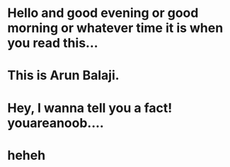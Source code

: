 # Hello and good evening or good morning or whatever time it is when you read this...
# This is Arun Balaji.
# Hey, I wanna tell you a fact! youareanoob....
# heheh
